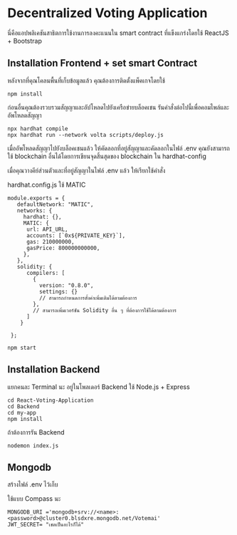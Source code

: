 # Decentralized Voting Application

นี่คือแอปพลิเคชันสาธิตการใช้งานการลงคะแนนใน smart contract ที่แข็งแกร่งโดยใช้ ReactJS + Bootstrap

<!-- [Youtube Tutorial](https://youtu.be/eCn6mHTpuM0) -->

## Installation Frontend + set smart Contract

หลังจากที่คุณโคลนพื้นที่เก็บข้อมูลแล้ว คุณต้องการติดตั้งแพ็คเกจโดยใช้

```shell
npm install
```

ก่อนอื่นคุณต้องรวบรวมสัญญาและอัปโหลดไปยังเครือข่ายบล็อคเชน รันคำสั่งต่อไปนี้เพื่อคอมไพล์และอัพโหลดสัญญา

```shell
npx hardhat compile
npx hardhat run --network volta scripts/deploy.js
```
เมื่ออัพโหลดสัญญาไปยังบล็อคเชนแล้ว ให้คัดลอกที่อยู่สัญญาและคัดลอกในไฟล์ .env คุณยังสามารถใช้ blockchain อื่นได้โดยการเขียนจุดสิ้นสุดของ blockchain ใน hardhat-config

เมื่อคุณวางคีย์ส่วนตัวและที่อยู่สัญญาในไฟล์ .env แล้ว ให้เรียกใช้คำสั่ง

hardhat.config.js ใช้ MATIC 

```shell
module.exports = {
   defaultNetwork: "MATIC",
   networks: {
     hardhat: {},
     MATIC: {
      url: API_URL,
      accounts: [`0x${PRIVATE_KEY}`],
      gas: 210000000,
      gasPrice: 800000000000,
     },
   },
   solidity: {
      compilers: [
        {
          version: "0.8.0",
          settings: {} 
          // สามารถกำหนดการตั้งค่าเพิ่มเติมได้ตามต้องการ
        },
        // สามารถเพิ่มเวอร์ชัน Solidity อื่น ๆ ที่ต้องการใช้ได้ตามต้องการ
      ]
    }
   
 };
```

```shell
npm start
```

## Installation Backend 

แยกคนละ Terminal นะ 
อยู่ในโพลเดอร์ Backend ใช้ Node.js + Express 

```shell
cd React-Voting-Application 
cd Backend 
cd my-app
npm install
```

ถ้าต้องการรัน Backend

```shell
nodemon index.js
```

## Mongodb

สร้างไฟล์ .env ไว้เก็บ 

ใช้แบบ Compass นะ

```shell
MONGODB_URI ='mongodb+srv://<name>:<password>@cluster0.blsdxre.mongodb.net/Votemai'
JWT_SECRET= "เชตเป็นอะไรก็ได้"
```




